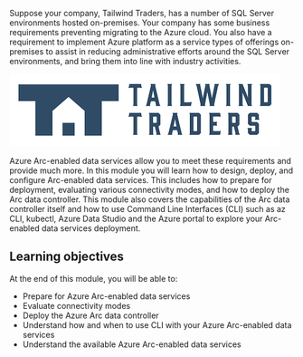 Suppose your company, Tailwind Traders, has a number of SQL Server environments hosted on-premises. Your company has some business requirements preventing migrating to the Azure cloud. You also have a requirement to implement Azure platform as a service types of offerings on-premises to assist in reducing administrative efforts around the SQL Server environments, and bring them into line with industry activities.

![Image of Tailwind Traders](../media/tailwind-traders-logo.png)

Azure Arc-enabled data services allow you to meet these requirements and provide much more. In this module you will learn how to design, deploy, and configure Arc-enabled data services. This includes how to prepare for deployment, evaluating various connectivity modes, and  how to deploy the Arc data controller. This module also covers the capabilities of the Arc data controller itself and how to use Command Line Interfaces (CLI) such as az CLI, kubectl, Azure Data Studio and the Azure portal to explore your Arc-enabled data services deployment.

## Learning objectives

At the end of this module, you will be able to:

- Prepare for Azure Arc-enabled data services
- Evaluate connectivity modes
- Deploy the Azure Arc data controller
- Understand how and when to use CLI with your Azure Arc-enabled data services
- Understand the available Azure Arc-enabled data services
